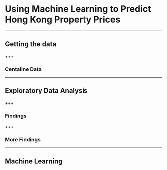 # Using Machine Learning to Predict Hong Kong Property Prices
---
## Getting the data
+++
### Centaline Data
---
## Exploratory Data Analysis
+++
### Findings
+++
### More Findings
---
## Machine Learning
